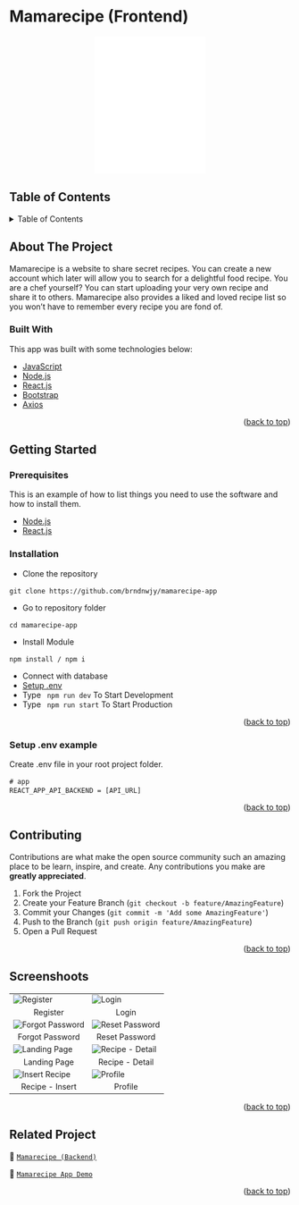 # Mamarecipe (Frontend)

<!-- Logo -->
<div align="center">
<img src="./documentation/logo.svg" align="center" width="200" height="auto" />
</div>

<!-- Table of Contents -->
## Table of Contents

<details>
  <summary>Table of Contents</summary>
  <ol>
    <li>
      <a href="#about-the-project">About The Project</a>
      <ul>
        <li><a href="#built-with">Built With</a></li>
      </ul>
    </li>
    <li>
      <a href="#getting-started">Getting Started</a>
      <ul>
        <li><a href="#prerequisites">Prerequisites</a></li>
        <li><a href="#requirements">Requirements</a></li>
        <li><a href="#installation">Installation</a></li>
        <li><a href="#setup-env-example">Setup .env example</a></li>
      </ul>
    </li>
    <li><a href="#contributing">Contributing</a></li>
    <li><a href="#screenshoots">Screenshoots</a></li>
    <li><a href="#related-project">Related Projects</a></li>
  </ol>
</details>

<!-- About The Project -->
## About The Project
Mamarecipe is a website to share secret recipes.
You can create a new account which later will allow you to search for a delightful food recipe.
You are a chef yourself? You can start uploading your very own recipe and share it to others.
Mamarecipe also provides a liked and loved recipe list so you won’t have to remember every recipe you are fond of.

### Built With
This app was built with some technologies below:
- [JavaScript](https://www.javascript.com/)
- [Node.js](https://nodejs.org/en/)
- [React.js](https://reactjs.org/)
- [Bootstrap](https://getbootstrap.com/)
- [Axios](https://axios-http.com/)

<p align="right">(<a href="#top">back to top</a>)</p>

<!-- Getting Started -->
## Getting Started

### Prerequisites

This is an example of how to list things you need to use the software and how to install them.

* [Node.js](https://nodejs.org/en/download/)
* [React.js](https://reactjs.org/docs/create-a-new-react-app.html)

### Installation

- Clone the repository
```
git clone https://github.com/brndnwjy/mamarecipe-app
```
- Go to repository folder
```
cd mamarecipe-app
```
- Install Module
```
npm install / npm i
```
- Connect with database
- <a href="#setup-env-example">Setup .env</a>
- Type ` npm run dev` To Start Development
- Type ` npm run start` To Start Production

<p align="right">(<a href="#top">back to top</a>)</p>

### Setup .env example

Create .env file in your root project folder.

```env
# app
REACT_APP_API_BACKEND = [API_URL]
```

<p align="right">(<a href="#top">back to top</a>)</p>

<!-- Contributing -->
## Contributing

Contributions are what make the open source community such an amazing place to be learn, inspire, and create. Any contributions you make are **greatly appreciated**.

1. Fork the Project
2. Create your Feature Branch (`git checkout -b feature/AmazingFeature`)
3. Commit your Changes (`git commit -m 'Add some AmazingFeature'`)
4. Push to the Branch (`git push origin feature/AmazingFeature`)
5. Open a Pull Request

<p align="right">(<a href="#top">back to top</a>)</p>

<!-- Screenshoots -->
## Screenshoots
<table>
  <tr>
    <td><image src="./documentation/register.jpeg" alt="Register" width=100% ></td>
    <td><image src="./documentation/login.jpeg" alt="Login" width=100%/></td>
  </tr>
  <tr>
    <td align="center">Register</td>
    <td align="center">Login</td>
  </tr>
  
  <tr>
    <td><image src="./documentation/forgot-password.jpeg" alt="Forgot Password" width=100%></td>
    <td><image src="./documentation/reset-password.jpeg" alt="Reset Password" width=100%></td>
  </tr>
  <tr>
      <td align="center">Forgot Password</td>
      <td align="center">Reset Password</td>
  </tr>
  
  <tr>
    <td><image src="./documentation/mamarecipe-arx.netlify.app_ (1).png" alt="Landing Page" width=100%></td>  
    <td><image src="./documentation/recipe-detail.png" alt="Recipe - Detail" width=100%></td>
  </tr>
  <tr>
      <td align="center">Landing Page</td>
       <td align="center">Recipe - Detail</td>
  </tr>
  
   <tr>
    <td><image src="./documentation/mamarecipe-arx.netlify.app_insert (1).png" alt="Insert Recipe" width=100%></td>
    <td><image src="./documentation/profilee.png" alt="Profile" width=100%></td>
  </tr>
  <tr>
      <td align="center">Recipe - Insert</td>
       <td align="center">Profile</td>
  </tr>
</table>


<p align="right">(<a href="#top">back to top</a>)</p>

<!-- Related Projects -->
## Related Project
:rocket: [`Mamarecipe (Backend)`](https://github.com/brndnwjy/mamarecipe-api)

<!-- :rocket: [`Mamarecipe Web Service`](https://zany-tan-beetle-kit.cyclic.app/) -->

:rocket: [`Mamarecipe App Demo`](https://mamarecipe-arx.netlify.app/)

<p align="right">(<a href="#top">back to top</a>)</p>
